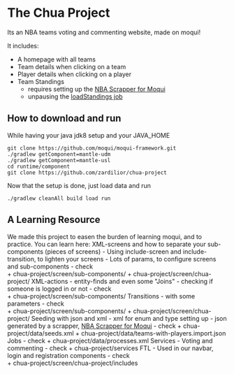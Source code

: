 # The Chua Project
Its an NBA teams voting and commenting website, made on moqui!

It includes:
- A homepage with all teams
- Team details when clicking on a team
- Player details when clicking on a player
- Team Standings 
  + requires setting up the [NBA Scrapper for Moqui](https://github.com/zardilior/nba-scrapper-for-moqui)
  + unpausing the [loadStandings job](http://localhost:8080/apps/system/ServiceJob/Jobs/ServiceJobDetail?jobName=LoadStandings)

## How to download and run
While having your java jdk8 setup and your JAVA_HOME
```
git clone https://github.com/moqui/moqui-framework.git
./gradlew getComponent=mantle-udm
./gradlew getComponent=mantle-usl
cd runtime/component
git clone https://github.com/zardilior/chua-project
```
Now that the setup is done, just load data and run
```
./gradlew cleanAll build load run
```

## A Learning Resource
We made this project to easen the burden of learning moqui, and to practice. You can learn here:
  XML-screens and how to separate your sub-components (pieces of screens)
    - Using include-screen and include-transition, to lighten your screens
    - Lots of params, to configure screens and sub-components
    - check  
       + chua-project/screen/sub-components/ 
       + chua-project/screen/chua-project/
  XML-actions 
    - entity-finds and even some "Joins"
    - checking if someone is logged in or not
    - check  
       + chua-project/screen/sub-components/ 
  Transitions 
    - with some parameters
    - check  
       + chua-project/screen/sub-components/ 
       + chua-project/screen/chua-project/
  Seeding with json and xml
    - xml for enum  and type setting up
    - json generated by a scrapper, [NBA Scrapper for Moqui](https://github.com/zardilior/nba-scrapper-for-moqui)
    - check
      + chua-project/data/seeds.xml
      + chua-project/data/teams-with-players.import.json
  Jobs
    - check
      + chua-project/data/processes.xml
  Services
    - Voting and commenting
    - check
        + chua-project/services
  FTL 
    - Used in our navbar, login and registration components
    - check  
       + chua-project/screen/chua-project/includes

    
